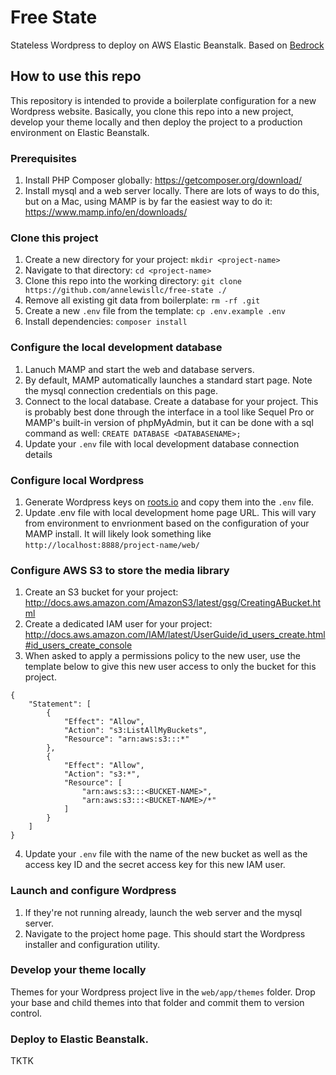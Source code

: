 # Free State

Stateless Wordpress to deploy on AWS Elastic Beanstalk. Based on [Bedrock](https://roots.io/bedrock/)

## How to use this repo

This repository is intended to provide a boilerplate configuration for a new Wordpress website. Basically, you clone this repo into a new project, develop your theme locally and then deploy the project to a production environment on Elastic Beanstalk.

### Prerequisites

1. Install PHP Composer globally: https://getcomposer.org/download/
2. Install mysql and a web server locally. There are lots of ways to do this, but on a Mac, using MAMP is by far the easiest way to do it: https://www.mamp.info/en/downloads/

### Clone this project

1. Create a new directory for your project: `mkdir <project-name>`
2. Navigate to that directory: `cd <project-name>`
3. Clone this repo into the working directory: `git clone https://github.com/annelewisllc/free-state ./`
4. Remove all existing git data from boilerplate: `rm -rf .git`
5. Create a new `.env` file from the template: `cp .env.example .env`
6. Install dependencies: `composer install`

### Configure the local development database

1. Lanuch MAMP and start the web and database servers.
2. By default, MAMP automatically launches a standard start page. Note the mysql connection credentials on this page.
3. Connect to the local database. Create a database for your project. This is probably best done through the interface in a tool like Sequel Pro or MAMP's built-in version of phpMyAdmin, but it can be done with a sql command as well: `CREATE DATABASE <DATABASENAME>;`
4. Update your `.env` file with local development database connection details

### Configure local Wordpress

1. Generate Wordpress keys on [roots.io](https://roots.io/salts.html) and copy them into the `.env` file.
2. Update .env file with local development home page URL. This will vary from environment to envrionment based on the configuration of your MAMP install. It will likely look something like `http://localhost:8888/project-name/web/`

### Configure AWS S3 to store the media library

1. Create an S3 bucket for your project: http://docs.aws.amazon.com/AmazonS3/latest/gsg/CreatingABucket.html
2. Create a dedicated IAM user for your project: http://docs.aws.amazon.com/IAM/latest/UserGuide/id_users_create.html#id_users_create_console
3. When asked to apply a permissions policy to the new user, use the template below to give this new user access to only the bucket for this project.

```
{
    "Statement": [
        {
            "Effect": "Allow",
            "Action": "s3:ListAllMyBuckets",
            "Resource": "arn:aws:s3:::*"
        },
        {
            "Effect": "Allow",
            "Action": "s3:*",
            "Resource": [
                "arn:aws:s3:::<BUCKET-NAME>",
                "arn:aws:s3:::<BUCKET-NAME>/*"
            ]
        }
    ]
}
```

4. Update your `.env` file with the name of the new bucket as well as the access key ID and the secret access key for this new IAM user.

### Launch and configure Wordpress

1. If they're not running already, launch the web server and the mysql server.
2. Navigate to the project home page. This should start the Wordpress installer and configuration utility.

### Develop your theme locally

Themes for your Wordpress project live in the `web/app/themes` folder. Drop your base and child themes into that folder and commit them to version control.

### Deploy to Elastic Beanstalk.

TKTK


